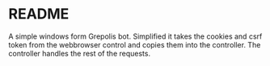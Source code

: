 # README #

A simple windows form Grepolis bot. Simplified it takes the cookies and csrf token from the webbrowser control and copies them into the controller. The controller handles the rest of the requests.